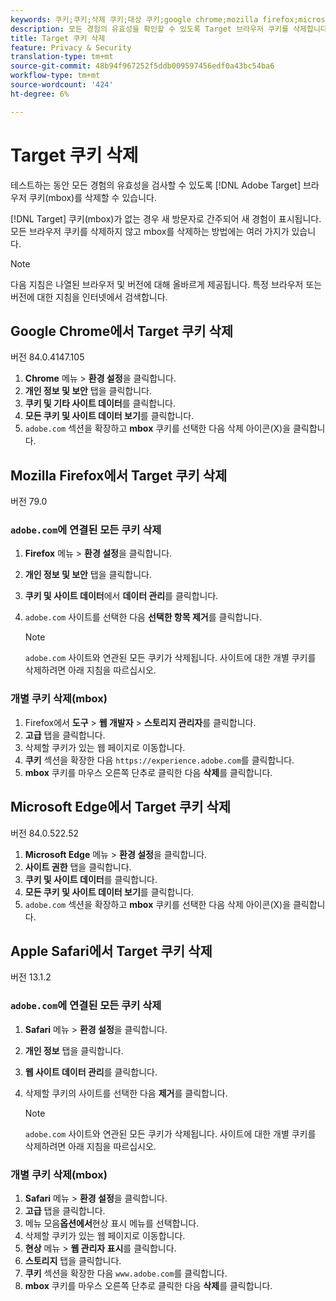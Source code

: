 ```yaml
---
keywords: 쿠키;쿠키;삭제 쿠키;대상 쿠키;google chrome;mozilla firefox;microsoft edge;safari
description: 모든 경험의 유효성을 확인할 수 있도록 Target 브라우저 쿠키를 삭제합니다.
title: Target 쿠키 삭제
feature: Privacy & Security
translation-type: tm+mt
source-git-commit: 48b94f967252f5ddb009597456edf0a43bc54ba6
workflow-type: tm+mt
source-wordcount: '424'
ht-degree: 6%

---
```



# Target 쿠키 삭제

테스트하는 동안 모든 경험의 유효성을 검사할 수 있도록 [!DNL Adobe Target] 브라우저 쿠키(mbox)를 삭제할 수 있습니다.

[!DNL Target] 쿠키(mbox)가 없는 경우 새 방문자로 간주되어 새 경험이 표시됩니다. 모든 브라우저 쿠키를 삭제하지 않고 mbox를 삭제하는 방법에는 여러 가지가 있습니다.

>[!NOTE]
>
>다음 지침은 나열된 브라우저 및 버전에 대해 올바르게 제공됩니다. 특정 브라우저 또는 버전에 대한 지침을 인터넷에서 검색합니다.

## Google Chrome에서 Target 쿠키 삭제

버전 84.0.4147.105

1. **Chrome** 메뉴 > **환경 설정**&#x200B;을 클릭합니다.
1. **개인 정보 및 보안** 탭을 클릭합니다.
1. **쿠키 및 기타 사이트 데이터**&#x200B;를 클릭합니다.
1. **모든 쿠키 및 사이트 데이터 보기**&#x200B;를 클릭합니다.
1. `adobe.com` 섹션을 확장하고 **mbox** 쿠키를 선택한 다음 삭제 아이콘(X)을 클릭합니다.

## Mozilla Firefox에서 Target 쿠키 삭제

버전 79.0

### `adobe.com`에 연결된 모든 쿠키 삭제

1. **Firefox** 메뉴 > **환경 설정**&#x200B;을 클릭합니다.
1. **개인 정보 및 보안** 탭을 클릭합니다.
1. **쿠키 및 사이트 데이터**&#x200B;에서 **데이터 관리**&#x200B;를 클릭합니다.
1. `adobe.com` 사이트를 선택한 다음 **선택한 항목 제거**&#x200B;를 클릭합니다.

   >[!NOTE]
   >
   >`adobe.com` 사이트와 연관된 모든 쿠키가 삭제됩니다. 사이트에 대한 개별 쿠키를 삭제하려면 아래 지침을 따르십시오.

### 개별 쿠키 삭제(mbox)

1. Firefox에서 **도구** > **웹 개발자** > **스토리지 관리자**&#x200B;를 클릭합니다.
1. **고급** 탭을 클릭합니다.
1. 삭제할 쿠키가 있는 웹 페이지로 이동합니다.
1. **쿠키** 섹션을 확장한 다음 `https://experience.adobe.com`를 클릭합니다.
1. **mbox** 쿠키를 마우스 오른쪽 단추로 클릭한 다음 **삭제**&#x200B;를 클릭합니다.

## Microsoft Edge에서 Target 쿠키 삭제

버전 84.0.522.52

1. **Microsoft Edge** 메뉴 > **환경 설정**&#x200B;을 클릭합니다.
1. **사이트 권한** 탭을 클릭합니다.
1. **쿠키 및 사이트 데이터**&#x200B;를 클릭합니다.
1. **모든 쿠키 및 사이트 데이터 보기**&#x200B;를 클릭합니다.
1. `adobe.com` 섹션을 확장하고 **mbox** 쿠키를 선택한 다음 삭제 아이콘(X)을 클릭합니다.

## Apple Safari에서 Target 쿠키 삭제

버전 13.1.2

### `adobe.com`에 연결된 모든 쿠키 삭제

1. **Safari** 메뉴 > **환경 설정**&#x200B;을 클릭합니다.
1. **개인 정보** 탭을 클릭합니다.
1. **웹 사이트 데이터 관리**&#x200B;를 클릭합니다.
1. 삭제할 쿠키의 사이트를 선택한 다음 **제거**&#x200B;를 클릭합니다.

   >[!NOTE]
   >
   >`adobe.com` 사이트와 연관된 모든 쿠키가 삭제됩니다. 사이트에 대한 개별 쿠키를 삭제하려면 아래 지침을 따르십시오.

### 개별 쿠키 삭제(mbox)

1. **Safari** 메뉴 > **환경 설정**&#x200B;을 클릭합니다.
1. **고급** 탭을 클릭합니다.
1. 메뉴 모음&#x200B;**옵션에서**&#x200B;현상 표시 메뉴를 선택합니다.
1. 삭제할 쿠키가 있는 웹 페이지로 이동합니다.
1. **현상** 메뉴 > **웹 관리자 표시**&#x200B;를 클릭합니다.
1. **스토리지** 탭을 클릭합니다.
1. **쿠키** 섹션을 확장한 다음 `www.adobe.com`를 클릭합니다.
1. **mbox** 쿠키를 마우스 오른쪽 단추로 클릭한 다음 **삭제**&#x200B;를 클릭합니다.

